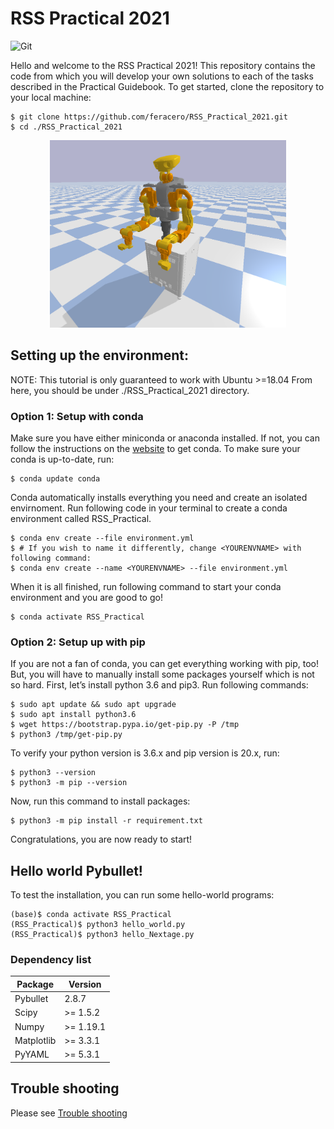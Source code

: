 # RSS Practical 2021

![Git](https://github.com/favicon.ico)

Hello and welcome to the RSS Practical 2021! This repository contains the code from which you will develop your own solutions to each of the tasks described in the Practical Guidebook. To get started, clone the repository to your local machine:

```
$ git clone https://github.com/feracero/RSS_Practical_2021.git
$ cd ./RSS_Practical_2021
```

<p align="center">
    <img height="300" src="/Nextage_robot.png">
</p>

## Setting up the environment:
NOTE: This tutorial is only guaranteed to work with Ubuntu >=18.04
From here, you should be under ./RSS_Practical_2021 directory.

### Option 1: Setup with conda
Make sure you have either miniconda or anaconda installed. If not, you can follow the instructions on the [website](https://docs.conda.io/projects/conda/en/latest/user-guide/install/) to get conda. To make sure your conda is up-to-date, run:
```
$ conda update conda
```

Conda automatically installs everything you need and create an isolated envirnoment. Run following code in your terminal to create a conda environment called RSS_Practical. 
```
$ conda env create --file environment.yml
$ # If you wish to name it differently, change <YOURENVNAME> with following command: 
$ conda env create --name <YOURENVNAME> --file environment.yml
```

When it is all finished, run following command to start your conda environment and you are good to go!
```
$ conda activate RSS_Practical
```

### Option 2: Setup up with pip
If you are not a fan of conda, you can get everything working with pip, too! But, you will have to manually install some packages yourself which is not so hard.
First, let’s install python 3.6 and pip3. Run following commands:
```
$ sudo apt update && sudo apt upgrade
$ sudo apt install python3.6
$ wget https://bootstrap.pypa.io/get-pip.py -P /tmp 
$ python3 /tmp/get-pip.py
```
To verify your python version is 3.6.x and pip version is 20.x, run:
```
$ python3 --version
$ python3 -m pip --version
```

Now, run this command to install packages:
```
$ python3 -m pip install -r requirement.txt
```

Congratulations, you are now ready to start!

## Hello world Pybullet!
To test the installation, you can run some hello-world programs:
```
(base)$ conda activate RSS_Practical
(RSS_Practical)$ python3 hello_world.py
(RSS_Practical)$ python3 hello_Nextage.py
```


### Dependency list
| Package    |   Version   |
|------------|-------------|
| Pybullet   | 2\.8\.7     |
| Scipy      | >= 1\.5\.2  |
| Numpy      | >= 1\.19\.1 |
| Matplotlib | >= 3\.3\.1  |
| PyYAML     | >= 5\.3\.1  |


## Trouble shooting
Please see [Trouble shooting](https://github.com/feracero/RSS_Practical_2021/blob/main/trouble_shooting.md)